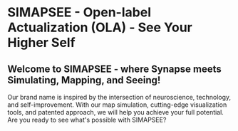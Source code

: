 
# SIMAPSEE - Open-label Actualization (OLA) - See Your Higher Self

## Welcome to SIMAPSEE - where Synapse meets Simulating, Mapping, and Seeing! 

Our brand name is inspired by the intersection of neuroscience, technology, and self-improvement. With our map simulation, cutting-edge visualization tools, and patented approach, we will help you achieve your full potential. Are you ready to see what's possible with SIMAPSEE?
